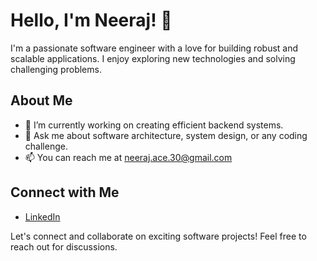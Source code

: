 # Hello, I'm Neeraj! 👋

I'm a passionate software engineer with a love for building robust and scalable applications. I enjoy exploring new technologies and solving challenging problems.

## About Me

- 🔭 I’m currently working on creating efficient backend systems.
- 💬 Ask me about software architecture, system design, or any coding challenge.
- 📫 You can reach me at neeraj.ace.30@gmail.com

## Connect with Me

- [LinkedIn](https://www.linkedin.com/in/neeraj--singh/)

Let's connect and collaborate on exciting software projects! Feel free to reach out for discussions.
